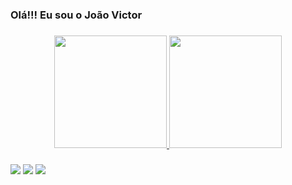 ### Olá!!! Eu sou o João Victor 
###
<div align="center">
  <a href="https://github.com/fjoaovictor">
  <img height="180em" src="https://github-readme-stats.vercel.app/api?username=fjoaovictor&show_icons=true&theme=dracula&include_all_commits=true&count_private=true"/>
  <img height="180em" src="https://github-readme-stats.vercel.app/api/top-langs/?username=fjoaovictor&layout=compact&langs_count=7&theme=dracula"/>
</div>

###
<div> 
 
  <a href="https://instagram.com/victor.juao" target="_blank"><img src="https://img.shields.io/badge/-Instagram-%23E4405F?style=for-the-badge&logo=instagram&logoColor=white" target="_blank"></a>
  <a href = "mailto:fig.joao.victor@gmail.com"><img src="https://img.shields.io/badge/-Gmail-%23333?style=for-the-badge&logo=gmail&logoColor=white" target="_blank"></a>
  <a href="https://www.linkedin.com/in/joao-victor-a993541a4/" target="_blank"><img src="https://img.shields.io/badge/-LinkedIn-%230077B5?style=for-the-badge&logo=linkedin&logoColor=white" target="_blank"></a> 
 </div>
 
 

